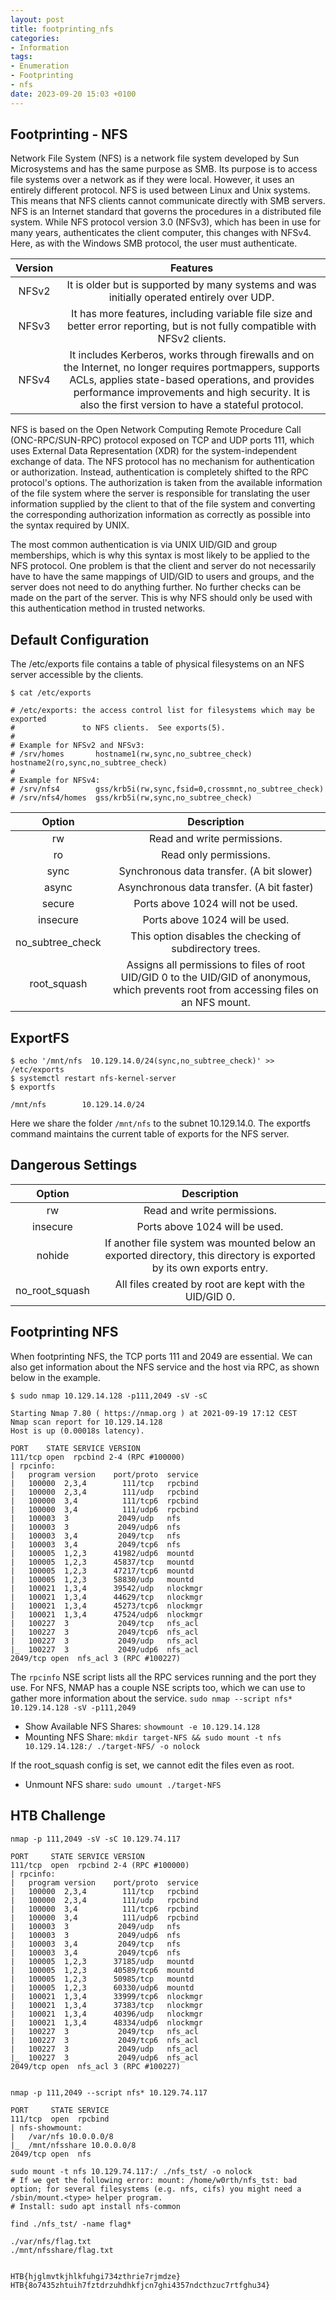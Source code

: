 ```yaml
---
layout: post
title: footprinting_nfs
categories:
- Information
tags:
- Enumeration
- Footprinting
- nfs
date: 2023-09-20 15:03 +0100
---
```


## Footprinting - NFS

Network File System (NFS) is a network file system developed by Sun Microsystems and has the same purpose as SMB. Its purpose is to access file systems over a network as if they were local. However, it uses an entirely different protocol. NFS is used between Linux and Unix systems. This means that NFS clients cannot communicate directly with SMB servers. NFS is an Internet standard that governs the procedures in a distributed file system. While NFS protocol version 3.0 (NFSv3), which has been in use for many years, authenticates the client computer, this changes with NFSv4. Here, as with the Windows SMB protocol, the user must authenticate.

| Version |                                                                                                                                 Features                                                                                                                                |
|:-------:|:-----------------------------------------------------------------------------------------------------------------------------------------------------------------------------------------------------------------------------------------------------------------------:|
| NFSv2   | It is older but is supported by many systems and was initially operated entirely over UDP.                                                                                                                                                                              |
| NFSv3   | It has more features, including variable file size and better error reporting, but is not fully compatible with NFSv2 clients.                                                                                                                                          |
| NFSv4   | It includes Kerberos, works through firewalls and on the Internet,  no longer requires portmappers, supports ACLs, applies state-based  operations, and provides performance improvements and high security. It  is also the first version to have a stateful protocol. |


NFS is based on the Open Network Computing Remote Procedure Call (ONC-RPC/SUN-RPC) protocol exposed on TCP and UDP ports 111, which uses External Data Representation (XDR) for the system-independent exchange of data. The NFS protocol has no mechanism for authentication or authorization. Instead, authentication is completely shifted to the RPC protocol's options. The authorization is taken from the available information of the file system where the server is responsible for translating the user information supplied by the client to that of the file system and converting the corresponding authorization information as correctly as possible into the syntax required by UNIX.

The most common authentication is via UNIX UID/GID and group memberships, which is why this syntax is most likely to be applied to the NFS protocol. One problem is that the client and server do not necessarily have to have the same mappings of UID/GID to users and groups, and the server does not need to do anything further. No further checks can be made on the part of the server. This is why NFS should only be used with this authentication method in trusted networks.

## Default Configuration

The /etc/exports file contains a table of physical filesystems on an NFS server accessible by the clients.

```
$ cat /etc/exports 

# /etc/exports: the access control list for filesystems which may be exported
#               to NFS clients.  See exports(5).
#
# Example for NFSv2 and NFSv3:
# /srv/homes       hostname1(rw,sync,no_subtree_check) hostname2(ro,sync,no_subtree_check)
#
# Example for NFSv4:
# /srv/nfs4        gss/krb5i(rw,sync,fsid=0,crossmnt,no_subtree_check)
# /srv/nfs4/homes  gss/krb5i(rw,sync,no_subtree_check)
```


|      Option      |                                                                Description                                                                |
|:----------------:|:-----------------------------------------------------------------------------------------------------------------------------------------:|
| rw               | Read and write permissions.                                                                                                               |
| ro               | Read only permissions.                                                                                                                    |
| sync             | Synchronous data transfer. (A bit slower)                                                                                                 |
| async            | Asynchronous data transfer. (A bit faster)                                                                                                |
| secure           | Ports above 1024 will not be used.                                                                                                        |
| insecure         | Ports above 1024 will be used.                                                                                                            |
| no_subtree_check | This option disables the checking of subdirectory trees.                                                                                  |
| root_squash      | Assigns all permissions to files of root UID/GID 0 to the UID/GID of anonymous, which prevents root from accessing files on an NFS mount. |

## ExportFS

```shell
$ echo '/mnt/nfs  10.129.14.0/24(sync,no_subtree_check)' >> /etc/exports
$ systemctl restart nfs-kernel-server 
$ exportfs

/mnt/nfs      	10.129.14.0/24
```
Here we share the folder `/mnt/nfs` to the subnet 10.129.14.0.
The exportfs command maintains the current table of exports for the NFS server. 

## Dangerous Settings

|     Option     |                                                      Description                                                     |
|:--------------:|:--------------------------------------------------------------------------------------------------------------------:|
| rw             | Read and write permissions.                                                                                          |
| insecure       | Ports above 1024 will be used.                                                                                       |
| nohide         | If another file system was mounted below an exported directory, this directory is exported by its own exports entry. |
| no_root_squash | All files created by root are kept with the UID/GID 0.                                                               |

## Footprinting NFS

When footprinting NFS, the TCP ports 111 and 2049 are essential. We can also get information about the NFS service and the host via RPC, as shown below in the example.

```
$ sudo nmap 10.129.14.128 -p111,2049 -sV -sC

Starting Nmap 7.80 ( https://nmap.org ) at 2021-09-19 17:12 CEST
Nmap scan report for 10.129.14.128
Host is up (0.00018s latency).

PORT    STATE SERVICE VERSION
111/tcp open  rpcbind 2-4 (RPC #100000)
| rpcinfo: 
|   program version    port/proto  service
|   100000  2,3,4        111/tcp   rpcbind
|   100000  2,3,4        111/udp   rpcbind
|   100000  3,4          111/tcp6  rpcbind
|   100000  3,4          111/udp6  rpcbind
|   100003  3           2049/udp   nfs
|   100003  3           2049/udp6  nfs
|   100003  3,4         2049/tcp   nfs
|   100003  3,4         2049/tcp6  nfs
|   100005  1,2,3      41982/udp6  mountd
|   100005  1,2,3      45837/tcp   mountd
|   100005  1,2,3      47217/tcp6  mountd
|   100005  1,2,3      58830/udp   mountd
|   100021  1,3,4      39542/udp   nlockmgr
|   100021  1,3,4      44629/tcp   nlockmgr
|   100021  1,3,4      45273/tcp6  nlockmgr
|   100021  1,3,4      47524/udp6  nlockmgr
|   100227  3           2049/tcp   nfs_acl
|   100227  3           2049/tcp6  nfs_acl
|   100227  3           2049/udp   nfs_acl
|_  100227  3           2049/udp6  nfs_acl
2049/tcp open  nfs_acl 3 (RPC #100227)

```

The `rpcinfo` NSE script lists all the RPC services running and the port they use.
For NFS, NMAP has a couple NSE scripts too, which we can use to gather more information about the service.
`sudo nmap --script nfs* 10.129.14.128 -sV -p111,2049`

- Show Available NFS Shares: `showmount -e 10.129.14.128`
- Mounting NFS Share: `mkdir target-NFS && sudo mount -t nfs 10.129.14.128:/ ./target-NFS/ -o nolock`

If the root_squash config is set, we cannot edit the files even as root.
- Unmount NFS share: `sudo umount ./target-NFS`

## HTB Challenge

```shell
nmap -p 111,2049 -sV -sC 10.129.74.117

PORT     STATE SERVICE VERSION
111/tcp  open  rpcbind 2-4 (RPC #100000)
| rpcinfo: 
|   program version    port/proto  service
|   100000  2,3,4        111/tcp   rpcbind
|   100000  2,3,4        111/udp   rpcbind
|   100000  3,4          111/tcp6  rpcbind
|   100000  3,4          111/udp6  rpcbind
|   100003  3           2049/udp   nfs
|   100003  3           2049/udp6  nfs
|   100003  3,4         2049/tcp   nfs
|   100003  3,4         2049/tcp6  nfs
|   100005  1,2,3      37185/udp   mountd
|   100005  1,2,3      40589/tcp6  mountd
|   100005  1,2,3      50985/tcp   mountd
|   100005  1,2,3      60330/udp6  mountd
|   100021  1,3,4      33999/tcp6  nlockmgr
|   100021  1,3,4      37383/tcp   nlockmgr
|   100021  1,3,4      40396/udp   nlockmgr
|   100021  1,3,4      48334/udp6  nlockmgr
|   100227  3           2049/tcp   nfs_acl
|   100227  3           2049/tcp6  nfs_acl
|   100227  3           2049/udp   nfs_acl
|_  100227  3           2049/udp6  nfs_acl
2049/tcp open  nfs_acl 3 (RPC #100227)


nmap -p 111,2049 --script nfs* 10.129.74.117

PORT     STATE SERVICE
111/tcp  open  rpcbind
| nfs-showmount: 
|   /var/nfs 10.0.0.0/8
|_  /mnt/nfsshare 10.0.0.0/8
2049/tcp open  nfs

sudo mount -t nfs 10.129.74.117:/ ./nfs_tst/ -o nolock
# If we get the following error: mount: /home/w0rth/nfs_tst: bad option; for several filesystems (e.g. nfs, cifs) you might need a /sbin/mount.<type> helper program.
# Install: sudo apt install nfs-common

find ./nfs_tst/ -name flag*

./var/nfs/flag.txt
./mnt/nfsshare/flag.txt


HTB{hjglmvtkjhlkfuhgi734zthrie7rjmdze}
HTB{8o7435zhtuih7fztdrzuhdhkfjcn7ghi4357ndcthzuc7rtfghu34}
```


